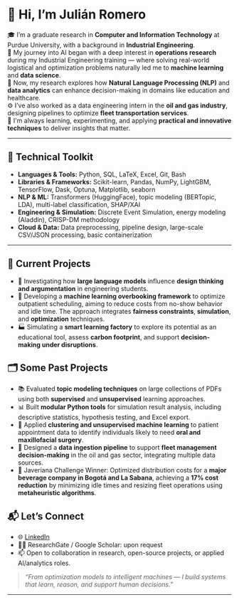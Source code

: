 # 👋 Hi, I’m Julián Romero

🎓 I’m a graduate research in **Computer and Information Technology** at Purdue University, with a background in **Industrial Engineering**.  
🔁 My journey into AI began with a deep interest in **operations research** during my Industrial Engineering training — where solving real-world logistical and optimization problems naturally led me to **machine learning** and **data science**.  
🔬 Now, my research explores how **Natural Language Processing (NLP)** and **data analytics** can enhance decision-making in domains like education and healthcare.  
⚙️ I’ve also worked as a data engineering intern in the **oil and gas industry**, designing pipelines to optimize **fleet transportation services**.  
🧠 I'm always learning, experimenting, and applying **practical and innovative techniques** to deliver insights that matter.

---

## 🔧 Technical Toolkit

- **Languages & Tools:** Python, SQL, LaTeX, Excel, Git, Bash  
- **Libraries & Frameworks:** Scikit-learn, Pandas, NumPy, LightGBM, TensorFlow, Dask, Optuna, Matplotlib, seaborn  
- **NLP & ML:** Transformers (HuggingFace), topic modeling (BERTopic, LDA), multi-label classification, SHAP/XAI  
- **Engineering & Simulation:** Discrete Event Simulation, energy modeling (Aladdin), CRISP-DM methodology  
- **Cloud & Data:** Data preprocessing, pipeline design, large-scale CSV/JSON processing, basic containerization

---

## 📌 Current Projects

- 🧪 Investigating how **large language models** influence **design thinking and argumentation** in engineering students.
- 📅 Developing a **machine learning overbooking framework** to optimize outpatient scheduling, aiming to reduce costs from no-show behavior and idle time. The approach integrates **fairness constraints**, **simulation**, and **optimization** techniques.
- 🏭 Simulating a **smart learning factory** to explore its potential as an educational tool, assess **carbon footprint**, and support **decision-making under disruptions**.

## 🗂️ Some Past Projects

- 📚 Evaluated **topic modeling techniques** on large collections of PDFs using both **supervised** and **unsupervised** learning approaches.
- 📊 Built **modular Python tools** for simulation result analysis, including descriptive statistics, hypothesis testing, and Excel export.
- 🦷 Applied **clustering and unsupervised machine learning** to patient appointment data to identify individuals likely to need **oral and maxillofacial surgery**.
- 🚛 Designed a **data ingestion pipeline** to support **fleet management decision-making** in the oil and gas sector, integrating multiple data sources.
- 🥤 Javeriana Challenge Winner: Optimized distribution costs for a **major beverage company in Bogotá and La Sabana**, achieving a **17% cost reduction** by minimizing idle times and resizing fleet operations using **metaheuristic algorithms**.


## 📬 Let’s Connect

- 🌐 [LinkedIn](https://www.linkedin.com/in/julian-romero-profile/)  
- 🧑‍💻 ResearchGate / Google Scholar: upon request  
- 📫 Open to collaboration in research, open-source projects, or applied AI/analytics roles.

> *“From optimization models to intelligent machines — I build systems that learn, reason, and support human decisions.”*

---

